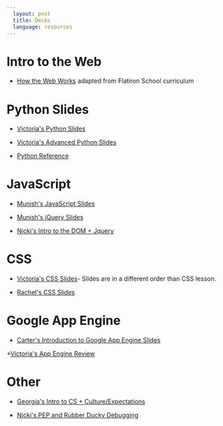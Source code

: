 ```yaml
---
  layout: post
  title: Decks
  language: resources
---
```

# Intro to the Web
+ [How the Web Works](https://docs.google.com/presentation/d/1Qne3KXDUoXoJZmV-NVYJzpP8tpqRiy25SeiEvDZtSW4/edit) adapted from Flatiron School curriculum

# Python Slides
+ [Victoria's Python Slides](https://docs.google.com/presentation/d/1iBtVKKKOnQnkRm8l6fdNZ4yTraAUJY3E9P4NN1yp1NU/edit#slide=id.p)

+ [Victoria's Advanced Python Slides](https://drive.google.com/a/google.com/file/d/0B6pApRDFq-1xeXE1QmNwVHVqQjVtV3hNcGV3bkRJdzdmMm1N/view)

+ [Python Reference](https://docs.google.com/presentation/d/1Bkp06RgtEz11yv9zi7Ox5KfFE1Cd7560z_Of-OgFMqI/edit#slide=id.g18ddb800f_00)

# JavaScript
+ [Munish's JavaScript Slides](https://docs.google.com/a/google.com/presentation/d/1qXFdUAMpDW2C0SaD1DyoSAOdJrrhm9AwQoPZuDhn8q8/edit?usp=drive_web)

+ [Munish's jQuery Slides](https://docs.google.com/a/google.com/presentation/d/1qXFdUAMpDW2C0SaD1DyoSAOdJrrhm9AwQoPZuDhn8q8/edit?usp=drive_web)

+ [Nicki's Intro to the DOM + Jquery](https://docs.google.com/presentation/d/1R78bRDdhsUzljUoXRTJpiUHXVhg8TCNPAhCren7ovgg/edit#slide=id.p)

# CSS
+ [Victoria's CSS Slides](https://docs.google.com/a/google.com/presentation/d/1wBTSbcPq-WvEd1PntsDpBcXIoAg94BrdZjIFxvfA5Cs/edit?usp=drive_web)- Slides are in a different order than CSS lesson.

+ [Rachel's CSS Slides](https://docs.google.com/presentation/d/1ujMCHKYeun-dwxhsoEsVqis0-47Kyng0TJKBKjwHgnM/edit)

# Google App Engine
+ [Carter's Introduction to Google App Engine Slides](https://docs.google.com/presentation/d/18hCcUh1e_PhMGo_5-TR40ug7PohrmOaSfDAkjcDeFJc/edit#slide=id.p)

+[Victoria's App Engine Review](https://docs.google.com/presentation/d/13ioT7X02X2nn2i6qFBxqLRL51SSwK8ZAciVSvui2H6I/edit#slide=id.p)
# Other
+ [Georgia's Intro to CS + Culture/Expectations](https://docs.google.com/a/google.com/presentation/d/18P6Ny8sjkppQwS9GeQgZoVaTACvkRGPgQAOU4_t8pyM/edit?usp=drive_web)

+ [Nicki's PEP and Rubber Ducky Debugging](https://docs.google.com/presentation/d/1xYMG0q5l7O9ZIOCREIf4IlymNdu9Nkpw0zmVM3r7fnk/edit)
